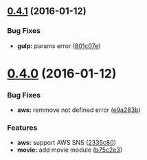 <a name="0.4.1"></a>
## [0.4.1](https://github.com/amowu/slack-lambda-google/compare/0.4.0...v0.4.1) (2016-01-12)


### Bug Fixes

* **gulp:** params error ([801c07e](https://github.com/amowu/slack-lambda-google/commit/801c07e))



<a name="0.4.0"></a>
# [0.4.0](https://github.com/amowu/slack-lambda-google/compare/0.1.0...v0.4.0) (2016-01-12)


### Bug Fixes

* **aws:** remmove not defined error ([e9a283b](https://github.com/amowu/slack-lambda-google/commit/e9a283b))

### Features

* **aws:** support AWS SNS ([2335c80](https://github.com/amowu/slack-lambda-google/commit/2335c80))
* **movie:** add movie module ([b75c2e3](https://github.com/amowu/slack-lambda-google/commit/b75c2e3))



